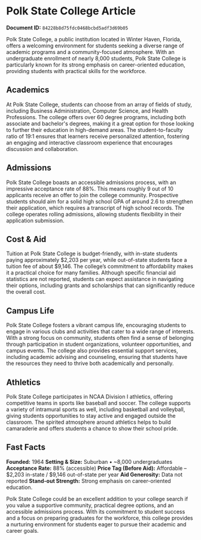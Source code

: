 # Polk State College Article

**Document ID:** `84228b8d75fdc0468bcbd5adf3d69b05`

Polk State College, a public institution located in Winter Haven, Florida, offers a welcoming environment for students seeking a diverse range of academic programs and a community-focused atmosphere. With an undergraduate enrollment of nearly 8,000 students, Polk State College is particularly known for its strong emphasis on career-oriented education, providing students with practical skills for the workforce.

## Academics
At Polk State College, students can choose from an array of fields of study, including Business Administration, Computer Science, and Health Professions. The college offers over 60 degree programs, including both associate and bachelor's degrees, making it a great option for those looking to further their education in high-demand areas. The student-to-faculty ratio of 19:1 ensures that learners receive personalized attention, fostering an engaging and interactive classroom experience that encourages discussion and collaboration.

## Admissions
Polk State College boasts an accessible admissions process, with an impressive acceptance rate of 88%. This means roughly 9 out of 10 applicants receive an offer to join the college community. Prospective students should aim for a solid high school GPA of around 2.6 to strengthen their application, which requires a transcript of high school records. The college operates rolling admissions, allowing students flexibility in their application submission.

## Cost & Aid
Tuition at Polk State College is budget-friendly, with in-state students paying approximately $2,203 per year, while out-of-state students face a tuition fee of about $9,146. The college’s commitment to affordability makes it a practical choice for many families. Although specific financial aid statistics are not reported, students can expect assistance in navigating their options, including grants and scholarships that can significantly reduce the overall cost.

## Campus Life
Polk State College fosters a vibrant campus life, encouraging students to engage in various clubs and activities that cater to a wide range of interests. With a strong focus on community, students often find a sense of belonging through participation in student organizations, volunteer opportunities, and campus events. The college also provides essential support services, including academic advising and counseling, ensuring that students have the resources they need to thrive both academically and personally.

## Athletics
Polk State College participates in NCAA Division I athletics, offering competitive teams in sports like baseball and soccer. The college supports a variety of intramural sports as well, including basketball and volleyball, giving students opportunities to stay active and engaged outside the classroom. The spirited atmosphere around athletics helps to build camaraderie and offers students a chance to show their school pride.

## Fast Facts
**Founded:** 1964
**Setting & Size:** Suburban • ~8,000 undergraduates
**Acceptance Rate:** 88% (accessible)
**Price Tag (Before Aid):** Affordable – $2,203 in-state / $9,146 out-of-state per year
**Aid Generosity:** Data not reported
**Stand-out Strength:** Strong emphasis on career-oriented education.

Polk State College could be an excellent addition to your college search if you value a supportive community, practical degree options, and an accessible admissions process. With its commitment to student success and a focus on preparing graduates for the workforce, this college provides a nurturing environment for students eager to pursue their academic and career goals.
